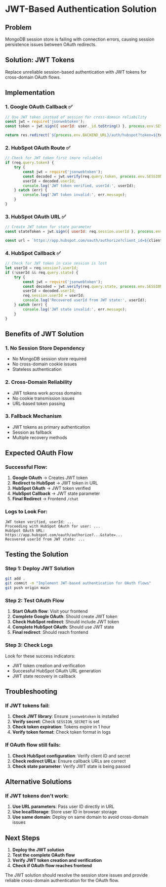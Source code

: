 # JWT-Based Authentication Solution

## Problem
MongoDB session store is failing with connection errors, causing session persistence issues between OAuth redirects.

## Solution: JWT Tokens
Replace unreliable session-based authentication with JWT tokens for cross-domain OAuth flows.

## Implementation

### 1. Google OAuth Callback ✅
```javascript
// Use JWT token instead of session for cross-domain reliability
const jwt = require('jsonwebtoken');
const token = jwt.sign({ userId: user._id.toString() }, process.env.SESSION_SECRET, { expiresIn: '1h' });

return res.redirect(`${process.env.BACKEND_URL}/auth/hubspot?token=${token}`);
```

### 2. HubSpot OAuth Route ✅
```javascript
// Check for JWT token first (more reliable)
if (req.query.token) {
    try {
        const jwt = require('jsonwebtoken');
        const decoded = jwt.verify(req.query.token, process.env.SESSION_SECRET);
        userId = decoded.userId;
        console.log('JWT token verified, userId:', userId);
    } catch (err) {
        console.log('JWT token invalid:', err.message);
    }
}
```

### 3. HubSpot OAuth URL ✅
```javascript
// Create JWT token for state parameter
const stateToken = jwt.sign({ userId: req.session.userId }, process.env.SESSION_SECRET, { expiresIn: '1h' });

const url = `https://app.hubspot.com/oauth/authorize?client_id=${clientId}&redirect_uri=${callback}&scope=${scope}&response_type=code&state=${stateToken}`;
```

### 4. HubSpot Callback ✅
```javascript
// Check for JWT token in case session is lost
let userId = req.session?.userId;
if (!userId && req.query.state) {
    try {
        const jwt = require('jsonwebtoken');
        const decoded = jwt.verify(req.query.state, process.env.SESSION_SECRET);
        userId = decoded.userId;
        req.session.userId = userId;
        console.log('Recovered userId from JWT state:', userId);
    } catch (err) {
        console.log('JWT state invalid:', err.message);
    }
}
```

## Benefits of JWT Solution

### 1. **No Session Store Dependency**
- No MongoDB session store required
- No cross-domain cookie issues
- Stateless authentication

### 2. **Cross-Domain Reliability**
- JWT tokens work across domains
- No cookie transmission issues
- URL-based token passing

### 3. **Fallback Mechanism**
- JWT tokens as primary authentication
- Session as fallback
- Multiple recovery methods

## Expected OAuth Flow

### Successful Flow:
1. **Google OAuth** → Creates JWT token
2. **Redirect to HubSpot** → JWT token in URL
3. **HubSpot OAuth** → JWT token verified
4. **HubSpot Callback** → JWT state parameter
5. **Final Redirect** → Frontend `/chat`

### Logs to Look For:
```
JWT token verified, userId: ...
Proceeding with HubSpot OAuth for user: ...
HubSpot OAuth URL: https://app.hubspot.com/oauth/authorize?...&state=...
Recovered userId from JWT state: ...
```

## Testing the Solution

### Step 1: Deploy JWT Solution
```bash
git add .
git commit -m "Implement JWT-based authentication for OAuth flows"
git push origin main
```

### Step 2: Test OAuth Flow
1. **Start OAuth flow**: Visit your frontend
2. **Complete Google OAuth**: Should create JWT token
3. **Check HubSpot redirect**: Should include JWT token
4. **Complete HubSpot OAuth**: Should use JWT state
5. **Final redirect**: Should reach frontend

### Step 3: Check Logs
Look for these success indicators:
- JWT token creation and verification
- Successful HubSpot OAuth URL generation
- JWT state recovery in callback

## Troubleshooting

### If JWT tokens fail:

1. **Check JWT library**: Ensure `jsonwebtoken` is installed
2. **Verify secret**: Check `SESSION_SECRET` is set
3. **Check token expiration**: Tokens expire in 1 hour
4. **Verify token format**: Check token format in logs

### If OAuth flow still fails:

1. **Check HubSpot configuration**: Verify client ID and secret
2. **Check redirect URLs**: Ensure callback URLs are correct
3. **Check state parameter**: Verify JWT state is being passed

## Alternative Solutions

### If JWT tokens don't work:

1. **Use URL parameters**: Pass user ID directly in URL
2. **Use localStorage**: Store user ID in browser storage
3. **Use same domain**: Deploy on same domain to avoid cross-domain issues

## Next Steps

1. **Deploy the JWT solution**
2. **Test the complete OAuth flow**
3. **Verify JWT token creation and verification**
4. **Check if OAuth flow reaches frontend**

The JWT solution should resolve the session store issues and provide reliable cross-domain authentication for the OAuth flow.
